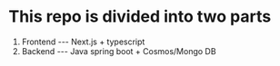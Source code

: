 # This repo is divided into two parts
1. Frontend --- Next.js + typescript
2. Backend --- Java spring boot + Cosmos/Mongo DB
